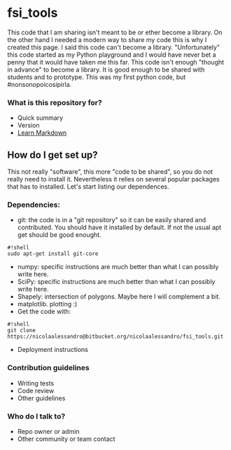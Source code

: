 # fsi_tools #

This code that I am sharing isn't meant to be or ether become a library. On the other hand I needed a modern way to share my code this is why I created this page. I said this code can't become a library. "Unfortunately" this code started as my Python playground and I would have never bet a penny that it would have taken me this far. This code isn't enough "thought in advance" to become a library. It is good enough to be shared with students and to prototype. This was my first python code, but #nonsonopoicosipirla.  

### What is this repository for? ###

* Quick summary
* Version
* [Learn Markdown](https://bitbucket.org/tutorials/markdowndemo)

## How do I get set up? ##

This not really "software", this more "code to be shared", so you do not really need to install it. Nevertheless it relies on several popular packages that has to installed. Let's start listing our dependences. 

### Dependencies: ###
  * git: the code is in a "git repository" so it can be easily shared and contributed. You should have it installed by default. If not the usual apt get should be good enought. 
```
#!shell
sudo apt-get install git-core
```
   * numpy: specific instructions are much better than what I can possibly write here.
   * SciPy: specific instructions are much better than what I can possibly write here.
   * Shapely: intersection of polygons. Maybe here I will complement a bit.
   * matplotlib. plotting :)
* Get the code with: 
 
```
#!shell
git clone https://nicolaalessandro@bitbucket.org/nicolaalessandro/fsi_tools.git
```

* Deployment instructions

### Contribution guidelines ###

* Writing tests
* Code review
* Other guidelines

### Who do I talk to? ###

* Repo owner or admin
* Other community or team contact